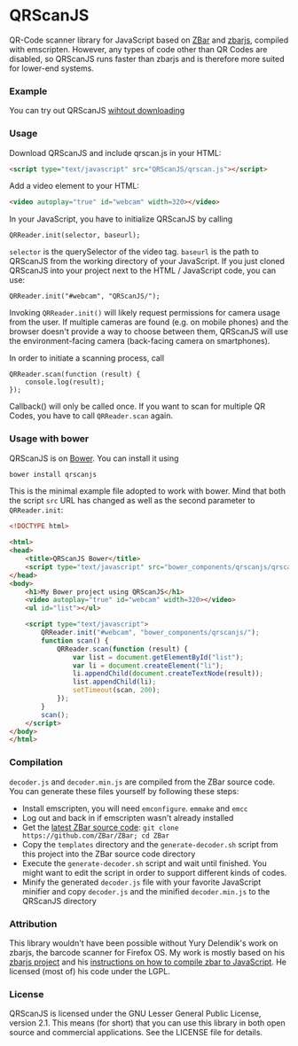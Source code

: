# QRScanJS
QR-Code scanner library for JavaScript based on [ZBar](http://zbar.sourceforge.net/) and [zbarjs](https://github.com/yurydelendik/zbarjs), compiled with emscripten. However, any types of code other than QR Codes are disabled, so QRScanJS runs faster than zbarjs and is therefore more suited for lower-end systems.

### Example
You can try out QRScanJS [wihtout downloading](https://Jeija.github.io/QRScanJS/example.html)

### Usage
Download QRScanJS and include qrscan.js in your HTML:
```HTML
<script type="text/javascript" src="QRScanJS/qrscan.js"></script>
```
Add a video element to your HTML:
```HTML
<video autoplay="true" id="webcam" width=320></video>
```

In your JavaScript, you have to initialize QRScanJS by calling
```
QRReader.init(selector, baseurl);
```
`selector` is the querySelector of the video tag. `baseurl` is the path to QRScanJS from the working directory of your JavaScript. If you just cloned QRScanJS into your project next to the HTML / JavaScript code, you can use:
```
QRReader.init("#webcam", "QRScanJS/");
```
Invoking `QRReader.init()` will likely request permissions for camera usage from the user. If multiple cameras are found (e.g. on mobile phones) and the browser doesn't provide a way to choose between them, QRScanJS will use the environment-facing camera (back-facing camera on smartphones).

In order to initiate a scanning process, call
```
QRReader.scan(function (result) {
    console.log(result);
});
```

Callback() will only be called once. If you want to scan for multiple QR Codes, you have to call `QRReader.scan` again.

### Usage with bower
QRScanJS is on [Bower](http://bower.io/). You can install it using
```bash
bower install qrscanjs
```

This is the minimal example file adopted to work with bower. Mind that both the script `src` URL has changed as well as the second parameter to `QRReader.init`:
```html
<!DOCTYPE html>

<html>
<head>
	<title>QRScanJS Bower</title>
	<script type="text/javascript" src="bower_components/qrscanjs/qrscan.js"></script>
</head>
<body>
	<h1>My Bower project using QRScanJS</h1>
	<video autoplay="true" id="webcam" width=320></video>
	<ul id="list"></ul>

	<script type="text/javascript">
		QRReader.init("#webcam", "bower_components/qrscanjs/");
		function scan() {
			QRReader.scan(function (result) {
				var list = document.getElementById("list");
				var li = document.createElement("li");
				li.appendChild(document.createTextNode(result));
				list.appendChild(li);
				setTimeout(scan, 200);
			});
		}
		scan();
	</script>
</body>
</html>
```

### Compilation
`decoder.js` and `decoder.min.js` are compiled from the ZBar source code. You can generate these files yourself by following these steps:

* Install emscripten, you will need `emconfigure`. `emmake` and `emcc`
* Log out and back in if emscripten wasn't already installed
* Get the [latest ZBar source code](https://github.com/ZBar/ZBar): `git clone https://github.com/ZBar/ZBar; cd ZBar`
* Copy the `templates` directory and the `generate-decoder.sh` script from this project into the ZBar source code directory
* Execute the `generate-decoder.sh` script and wait until finished. You might want to edit the script in order to support different kinds of codes.
* Minify the generated `decoder.js` file with your favorite JavaScript minifier and copy `decoder.js` and the minified `decoder.min.js` to the QRScanJS directory

### Attribution
This library wouldn't have been possible without Yury Delendik's work on zbarjs, the barcode scanner for Firefox OS. My work is mostly based on his [zbarjs project](https://github.com/yurydelendik/zbarjs) and his [instructions on how to compile zbar to JavaScript](https://gist.github.com/yurydelendik/5953383). He licensed (most of) his code under the LGPL.

### License
QRScanJS is licensed under the GNU Lesser General Public License, version 2.1. This means (for short) that you can use this library in both open source and commercial applications. See the LICENSE file for details.
